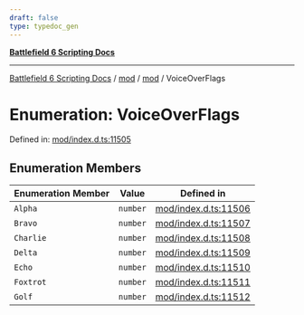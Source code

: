 ```yaml
---
draft: false
type: typedoc_gen
---
```


[**Battlefield 6 Scripting Docs**](../../../_index.md)

***

[Battlefield 6 Scripting Docs](../../../_index.md) / [mod](../../_index.md) / [mod](../_index.md) / VoiceOverFlags

# Enumeration: VoiceOverFlags

Defined in: [mod/index.d.ts:11505](https://github.com/battlefield-portal-community/portal-docs/blob/6d87e21c5922a3efb03c634dbe98e5fe6e797672/generators/santiago/mod/index.d.ts#L11505)

## Enumeration Members

| Enumeration Member | Value | Defined in |
| ------ | ------ | ------ |
| <a id="alpha"></a> `Alpha` | `number` | [mod/index.d.ts:11506](https://github.com/battlefield-portal-community/portal-docs/blob/6d87e21c5922a3efb03c634dbe98e5fe6e797672/generators/santiago/mod/index.d.ts#L11506) |
| <a id="bravo"></a> `Bravo` | `number` | [mod/index.d.ts:11507](https://github.com/battlefield-portal-community/portal-docs/blob/6d87e21c5922a3efb03c634dbe98e5fe6e797672/generators/santiago/mod/index.d.ts#L11507) |
| <a id="charlie"></a> `Charlie` | `number` | [mod/index.d.ts:11508](https://github.com/battlefield-portal-community/portal-docs/blob/6d87e21c5922a3efb03c634dbe98e5fe6e797672/generators/santiago/mod/index.d.ts#L11508) |
| <a id="delta"></a> `Delta` | `number` | [mod/index.d.ts:11509](https://github.com/battlefield-portal-community/portal-docs/blob/6d87e21c5922a3efb03c634dbe98e5fe6e797672/generators/santiago/mod/index.d.ts#L11509) |
| <a id="echo"></a> `Echo` | `number` | [mod/index.d.ts:11510](https://github.com/battlefield-portal-community/portal-docs/blob/6d87e21c5922a3efb03c634dbe98e5fe6e797672/generators/santiago/mod/index.d.ts#L11510) |
| <a id="foxtrot"></a> `Foxtrot` | `number` | [mod/index.d.ts:11511](https://github.com/battlefield-portal-community/portal-docs/blob/6d87e21c5922a3efb03c634dbe98e5fe6e797672/generators/santiago/mod/index.d.ts#L11511) |
| <a id="golf"></a> `Golf` | `number` | [mod/index.d.ts:11512](https://github.com/battlefield-portal-community/portal-docs/blob/6d87e21c5922a3efb03c634dbe98e5fe6e797672/generators/santiago/mod/index.d.ts#L11512) |
